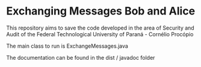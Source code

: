 # Exchanging Messages Bob and Alice
This repository aims to save the code developed in the area of Security and Audit of the Federal Technological University of Paraná - Cornélio Procópio

The main class to run is ExchangeMessages.java

The documentation can be found in the dist / javadoc folder
